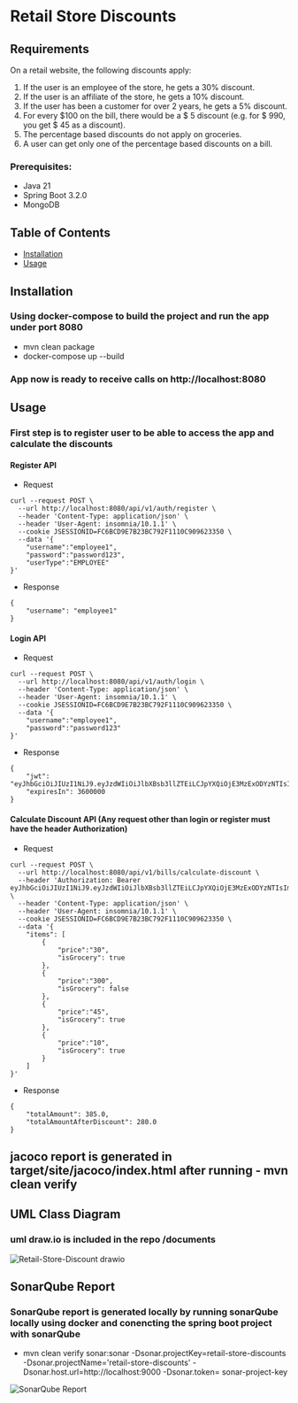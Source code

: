 # Retail Store Discounts
## Requirements
On a retail website, the following discounts apply:
1. If the user is an employee of the store, he gets a 30% discount.
2. If the user is an affiliate of the store, he gets a 10% discount.
3. If the user has been a customer for over 2 years, he gets a 5% discount.
4. For every $100 on the bill, there would be a $ 5 discount (e.g. for $ 990, you get $ 45 as
a discount).
5. The percentage based discounts do not apply on groceries.
6. A user can get only one of the percentage based discounts on a bill.


### Prerequisites:
- Java 21
- Spring Boot 3.2.0
- MongoDB

## Table of Contents
- [Installation](#installation)
- [Usage](#usage)

## Installation
### Using docker-compose to build the project and run the app under port 8080
- mvn clean package
- docker-compose up --build

### App now is ready to receive calls on http://localhost:8080

## Usage

### First step is to register user to be able to access the app and calculate the discounts

#### Register API
- Request
```
curl --request POST \
  --url http://localhost:8080/api/v1/auth/register \
  --header 'Content-Type: application/json' \
  --header 'User-Agent: insomnia/10.1.1' \
  --cookie JSESSIONID=FC6BCD9E7B23BC792F1110C909623350 \
  --data '{
	"username":"employee1",
	"password":"password123",
	"userType":"EMPLOYEE"
}'
```

- Response
```
{
	"username": "employee1"
}
```

#### Login API
- Request
```
curl --request POST \
  --url http://localhost:8080/api/v1/auth/login \
  --header 'Content-Type: application/json' \
  --header 'User-Agent: insomnia/10.1.1' \
  --cookie JSESSIONID=FC6BCD9E7B23BC792F1110C909623350 \
  --data '{
	"username":"employee1",
	"password":"password123"
}'
```

- Response
```
{
	"jwt": "eyJhbGciOiJIUzI1NiJ9.eyJzdWIiOiJlbXBsb3llZTEiLCJpYXQiOjE3MzExODYzNTIsImV4cCI6MTczMTE4OTk1Mn0.wNhUkAZqqm7BotCpi7C3R9joRrKNL1FbsnM65PtKcfo",
	"expiresIn": 3600000
}
```
#### Calculate Discount API (Any request other than login or register must have the header Authorization)
- Request
```
curl --request POST \
  --url http://localhost:8080/api/v1/bills/calculate-discount \
  --header 'Authorization: Bearer eyJhbGciOiJIUzI1NiJ9.eyJzdWIiOiJlbXBsb3llZTEiLCJpYXQiOjE3MzExODYzNTIsImV4cCI6MTczMTE4OTk1Mn0.wNhUkAZqqm7BotCpi7C3R9joRrKNL1FbsnM65PtKcfo' \
  --header 'Content-Type: application/json' \
  --header 'User-Agent: insomnia/10.1.1' \
  --cookie JSESSIONID=FC6BCD9E7B23BC792F1110C909623350 \
  --data '{
	"items": [
		{
			"price":"30",
			"isGrocery": true
		},
		{
			"price":"300",
			"isGrocery": false
		},
		{
			"price":"45",
			"isGrocery": true
		},
		{
			"price":"10",
			"isGrocery": true
		}
	]
}'
```
- Response
```
{
	"totalAmount": 385.0,
	"totalAmountAfterDiscount": 280.0
}
```
## jacoco report is generated in target/site/jacoco/index.html after running - mvn clean verify
## UML Class Diagram
### uml draw.io is included in the repo /documents 
![Retail-Store-Discount drawio](https://github.com/user-attachments/assets/1e670283-1a79-40b1-ad09-78ca5a4fa91a)


## SonarQube Report 
### SonarQube report is generated locally by running sonarQube locally using docker and conencting the spring boot project with sonarQube

- mvn clean verify sonar:sonar -Dsonar.projectKey=retail-store-discounts -Dsonar.projectName='retail-store-discounts' -Dsonar.host.url=http://localhost:9000 -Dsonar.token= sonar-project-key

![SonarQube Report](https://github.com/user-attachments/assets/308ae7d6-62bf-4d64-8a0b-3aedbf70ba21)
